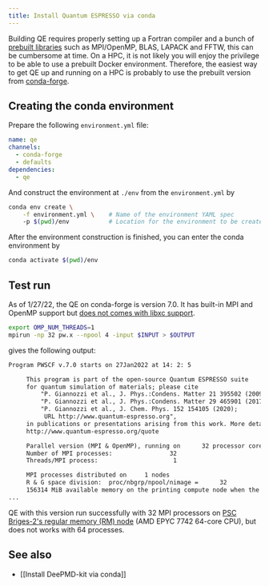 ```yaml
---
title: Install Quantum ESPRESSO via conda
---
```


Building QE requires properly setting up a Fortran compiler and a bunch of [prebuilt libraries](https://www.quantum-espresso.org/Doc/user_guide/node12.html) such as MPI/OpenMP, BLAS, LAPACK and FFTW, this can be cumbersome at time. On a HPC, it is not likely you will enjoy the privilege to be able to use a prebuilt Docker environment. Therefore, the easiest way to get QE up and running on a HPC is probably to use the prebuilt version from [conda-forge](https://anaconda.org/conda-forge/qe).

## Creating the conda environment

Prepare the following `environment.yml` file:

```yaml
name: qe
channels:
  - conda-forge
  - defaults
dependencies:
  - qe
```

And construct the environment at `./env` from the `environment.yml` by

```bash
conda env create \
    -f environment.yml \    # Name of the environment YAML spec
    -p $(pwd)/env           # Location for the environment to be created
```

After the environment construction is finished, you can enter the conda environment by

```bash
conda activate $(pwd)/env
```

## Test run

As of 1/27/22, the QE on conda-forge is version 7.0. It has built-in MPI and OpenMP support but [does not comes with libxc support](https://github.com/conda-forge/qe-feedstock/blob/51ec09416cbe32799c1ffd0b2b9936612e23f289/recipe/build.sh#L28).

```bash
export OMP_NUM_THREADS=1
mpirun -np 32 pw.x --npool 4 -input $INPUT > $OUTPUT
```

gives the following output:

```txt
Program PWSCF v.7.0 starts on 27Jan2022 at 14: 2: 5 

     This program is part of the open-source Quantum ESPRESSO suite
     for quantum simulation of materials; please cite
         "P. Giannozzi et al., J. Phys.:Condens. Matter 21 395502 (2009);
         "P. Giannozzi et al., J. Phys.:Condens. Matter 29 465901 (2017);
         "P. Giannozzi et al., J. Chem. Phys. 152 154105 (2020);
          URL http://www.quantum-espresso.org", 
     in publications or presentations arising from this work. More details at
     http://www.quantum-espresso.org/quote

     Parallel version (MPI & OpenMP), running on      32 processor cores
     Number of MPI processes:                32
     Threads/MPI process:                     1

     MPI processes distributed on     1 nodes
     R & G space division:  proc/nbgrp/npool/nimage =      32
     156314 MiB available memory on the printing compute node when the environment starts
...
```

QE with this version run successfully with 32 MPI processors on [PSC Briges-2's regular memory (RM) node](https://www.psc.edu/resources/bridges-2/) (AMD EPYC 7742 64-core CPU), but does not works with 64 processes.

## See also

- [[Install DeePMD-kit via conda]]